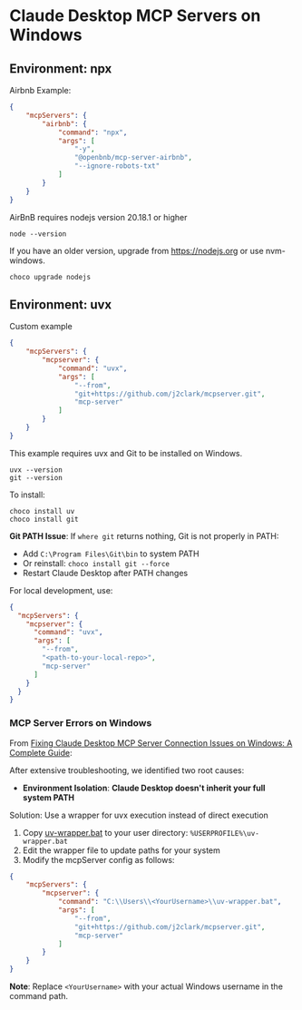 # Claude Desktop MCP Servers on Windows

## Environment: npx

Airbnb Example:
```json
{
	"mcpServers": {
		"airbnb": {
			"command": "npx",
			"args": [
				"-y",
				"@openbnb/mcp-server-airbnb",
				"--ignore-robots-txt"
			]
		}
	}
}
```

AirBnB requires nodejs version 20.18.1 or higher

```shell
node --version
```

If you have an older version, upgrade from https://nodejs.org or use nvm-windows.
```shell
choco upgrade nodejs
```

## Environment: uvx

Custom example
```json
{
	"mcpServers": {
		"mcpserver": {
			"command": "uvx",
			"args": [
				"--from",
				"git+https://github.com/j2clark/mcpserver.git",
				"mcp-server"
			]
		}
	}
}
```

This example requires uvx and Git to be installed on Windows.

```shell
uvx --version
git --version
```

To install:
```shell
choco install uv
choco install git
```

**Git PATH Issue**: If `where git` returns nothing, Git is not properly in PATH:
- Add `C:\Program Files\Git\bin` to system PATH
- Or reinstall: `choco install git --force`
- Restart Claude Desktop after PATH changes

For local development, use:
```json
{
  "mcpServers": {
    "mcpserver": {
      "command": "uvx",
      "args": [
        "--from",
        "<path-to-your-local-repo>",
        "mcp-server"
      ]
    }
  }
}
```

### MCP Server Errors on Windows
From [Fixing Claude Desktop MCP Server Connection Issues on Windows: A Complete Guide](https://medium.com/@Snaved88/fixing-claude-desktop-mcp-server-connection-issues-on-windows-a-complete-guide-36e9e17e21fa):

After extensive troubleshooting, we identified two root causes:

* **Environment Isolation**: __Claude Desktop doesn't inherit your full system PATH__

Solution: Use a wrapper for uvx execution instead of direct execution

1. Copy [uv-wrapper.bat](uv-wrapper.bat) to your user directory: `%USERPROFILE%\uv-wrapper.bat`
2. Edit the wrapper file to update paths for your system
3. Modify the mcpServer config as follows:

```json
{
	"mcpServers": {
		"mcpserver": {
			"command": "C:\\Users\\<YourUsername>\\uv-wrapper.bat",
			"args": [
				"--from",
				"git+https://github.com/j2clark/mcpserver.git",
				"mcp-server"
			]
		}
	}
}
```

**Note**: Replace `<YourUsername>` with your actual Windows username in the command path.